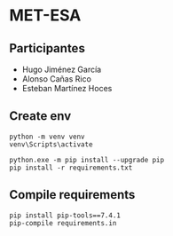 # MET-ESA

## Participantes
- Hugo Jiménez García
- Alonso Cañas Rico
- Esteban Martínez Hoces


## Create env
```
python -m venv venv
venv\Scripts\activate

python.exe -m pip install --upgrade pip
pip install -r requirements.txt
```

## Compile requirements
```
pip install pip-tools==7.4.1
pip-compile requirements.in
```
